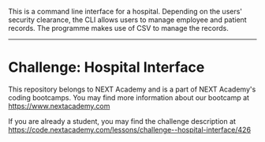 This is a command line interface for a hospital. Depending on the users' security clearance, the CLI allows users to manage employee and patient records. The programme makes use of CSV to manage the records.  


-------------
# Challenge: Hospital Interface
 This repository belongs to NEXT Academy and is a part of NEXT Academy's coding bootcamps. You may find more information about our bootcamp at https://www.nextacademy.com

If you are already a student, you may find the challenge description at https://code.nextacademy.com/lessons/challenge--hospital-interface/426
